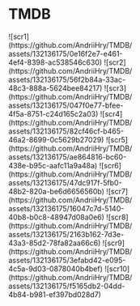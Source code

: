 # TMDB
<div style="width: 50%; height: 50%">
![scr1](https://github.com/AndriiHry/TMDB/assets/132136175/0e16f2e7-e461-4ef4-8398-ac538546c630)
![scr2](https://github.com/AndriiHry/TMDB/assets/132136175/56f2b84a-33ac-48c3-888a-5624bee84217)
![scr3](https://github.com/AndriiHry/TMDB/assets/132136175/047f0e77-bfee-4f5a-8751-c24d165c2a03)
![scr4](https://github.com/AndriiHry/TMDB/assets/132136175/82cf46cf-b465-46a2-8699-0c5629b27029)
![scr5](https://github.com/AndriiHry/TMDB/assets/132136175/ae864816-bc60-438e-b95c-aafc11a9a48a)
![scr6](https://github.com/AndriiHry/TMDB/assets/132136175/47dc917f-5fb0-48b2-820a-be6d6656560b)
![scr7](https://github.com/AndriiHry/TMDB/assets/132136175/16047c7d-5140-40b8-b0c8-48947d08a0e6)
![scr8](https://github.com/AndriiHry/TMDB/assets/132136175/2163b162-7d3e-43a3-85d2-78fa82aa66c6)
![scr9](https://github.com/AndriiHry/TMDB/assets/132136175/3efabd42-e095-4c5a-9d03-0878040b4bef)
![scr10](https://github.com/AndriiHry/TMDB/assets/132136175/f5165db2-04dd-4b84-b981-ef397bd028d7)
</div>
